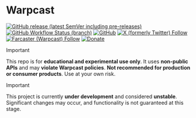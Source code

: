 # Warpcast

[![GitHub release (latest SemVer including pre-releases)](https://img.shields.io/github/v/release/nekofar/warpcast?include_prereleases)](https://github.com/nekofar/warpcast/releases)
[![GitHub Workflow Status (branch)](https://img.shields.io/github/actions/workflow/status/nekofar/warpcast/build.yml)](https://github.com/nekofar/warpcast/actions/workflows/build.yml)
[![GitHub](https://img.shields.io/github/license/nekofar/warpcast)](https://github.com/nekofar/warpcast/blob/master/LICENSE)
[![X (formerly Twitter) Follow](https://img.shields.io/badge/follow-%40nekofar-ffffff?logo=x&style=flat)](https://x.com/nekofar)
[![Farcaster (Warpcast) Follow](https://img.shields.io/badge/follow-%40nekofar-855DCD.svg?logo=farcaster&logoColor=f5f5f5&style=flat)](https://warpcast.com/nekofar)
[![Donate](https://img.shields.io/badge/donate-nekofar.crypto-a2b9bc?logo=ethereum&logoColor=f5f5f5)](https://ud.me/nekofar.crypto)

> [!IMPORTANT]
> This repo is for **educational and experimental use only**. It uses **non-public APIs** and may **violate Warpcast policies**.
> **Not recommended for production or consumer products**. Use at your own risk.

> [!IMPORTANT]
> This project is currently **under development** and considered **unstable**. Significant changes may occur, and
> functionality is not guaranteed at this stage.
